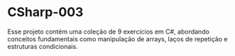 # CSharp-003
Esse projeto contém uma coleção de 9 exercícios em C#, abordando conceitos fundamentais como manipulação de arrays, laços de repetição e estruturas condicionais.
